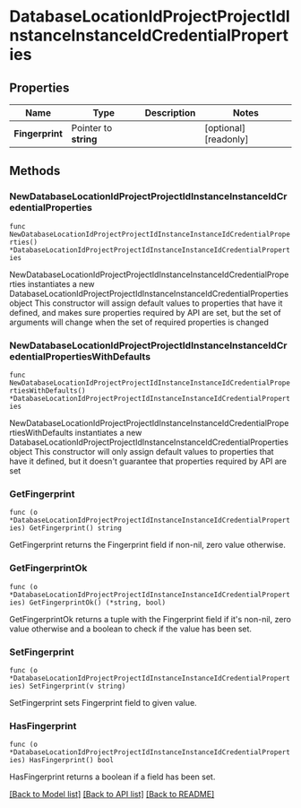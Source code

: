 # DatabaseLocationIdProjectProjectIdInstanceInstanceIdCredentialProperties

## Properties

Name | Type | Description | Notes
------------ | ------------- | ------------- | -------------
**Fingerprint** | Pointer to **string** |  | [optional] [readonly] 

## Methods

### NewDatabaseLocationIdProjectProjectIdInstanceInstanceIdCredentialProperties

`func NewDatabaseLocationIdProjectProjectIdInstanceInstanceIdCredentialProperties() *DatabaseLocationIdProjectProjectIdInstanceInstanceIdCredentialProperties`

NewDatabaseLocationIdProjectProjectIdInstanceInstanceIdCredentialProperties instantiates a new DatabaseLocationIdProjectProjectIdInstanceInstanceIdCredentialProperties object
This constructor will assign default values to properties that have it defined,
and makes sure properties required by API are set, but the set of arguments
will change when the set of required properties is changed

### NewDatabaseLocationIdProjectProjectIdInstanceInstanceIdCredentialPropertiesWithDefaults

`func NewDatabaseLocationIdProjectProjectIdInstanceInstanceIdCredentialPropertiesWithDefaults() *DatabaseLocationIdProjectProjectIdInstanceInstanceIdCredentialProperties`

NewDatabaseLocationIdProjectProjectIdInstanceInstanceIdCredentialPropertiesWithDefaults instantiates a new DatabaseLocationIdProjectProjectIdInstanceInstanceIdCredentialProperties object
This constructor will only assign default values to properties that have it defined,
but it doesn't guarantee that properties required by API are set

### GetFingerprint

`func (o *DatabaseLocationIdProjectProjectIdInstanceInstanceIdCredentialProperties) GetFingerprint() string`

GetFingerprint returns the Fingerprint field if non-nil, zero value otherwise.

### GetFingerprintOk

`func (o *DatabaseLocationIdProjectProjectIdInstanceInstanceIdCredentialProperties) GetFingerprintOk() (*string, bool)`

GetFingerprintOk returns a tuple with the Fingerprint field if it's non-nil, zero value otherwise
and a boolean to check if the value has been set.

### SetFingerprint

`func (o *DatabaseLocationIdProjectProjectIdInstanceInstanceIdCredentialProperties) SetFingerprint(v string)`

SetFingerprint sets Fingerprint field to given value.

### HasFingerprint

`func (o *DatabaseLocationIdProjectProjectIdInstanceInstanceIdCredentialProperties) HasFingerprint() bool`

HasFingerprint returns a boolean if a field has been set.


[[Back to Model list]](../README.md#documentation-for-models) [[Back to API list]](../README.md#documentation-for-api-endpoints) [[Back to README]](../README.md)


